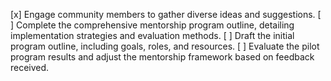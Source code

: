 [x] Engage community members to gather diverse ideas and suggestions.
[ ] Complete the comprehensive mentorship program outline, detailing implementation strategies and evaluation methods.
[ ] Draft the initial program outline, including goals, roles, and resources.
[ ] Evaluate the pilot program results and adjust the mentorship framework based on feedback received.